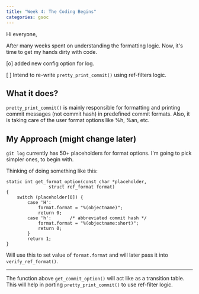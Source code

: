```yaml
---
title: "Week 4: The Coding Begins"
categories: gsoc
---
```


Hi everyone,

After many weeks spent on understanding the formatting logic. Now, it's time to get my hands dirty with code. 

[o] added new config option for log. 

[ ] Intend to re-write `pretty_print_commit()` using ref-filters logic. 

## What it does?
`pretty_print_commit()` is mainly responsible for formatting and printing commit messages (not commit hash) in predefined commit formats. 
Also, it is taking care of the user format options like %h, %an, etc.

## My Approach (might change later)

`git log` currently has 50+ placeholders for format options. 
I'm going to pick simpler ones, to begin with. 

Thinking of doing something like this:
```
static int get_format_option(const char *placeholder,
				struct ref_format format) 
{
	switch (placeholder[0]) {	
        case 'H':
            format.format = "%(objectname)";
            return 0;
        case 'h':		/* abbreviated commit hash */
            format.format = "%(objectname:short)";
            return 0;
        }
        return 1;
}
```

Will use this to set value of `format.format` and will later pass it into `verify_ref_format()`.

---

The function above `get_commit_option()` will act like as a transition table. This will help in porting `pretty_print_commit()` to use ref-filter logic.
